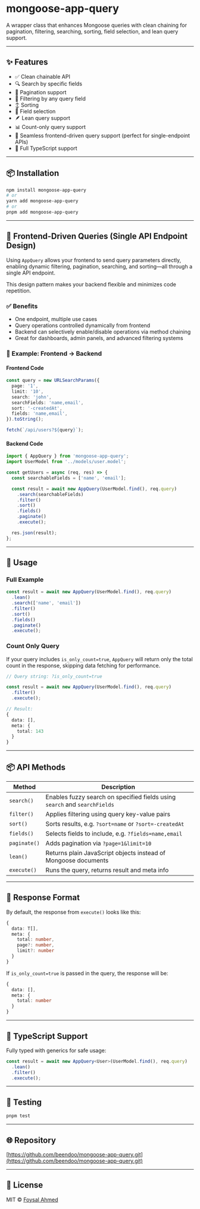 ﻿# mongoose-app-query

A wrapper class that enhances Mongoose queries with clean chaining for pagination, filtering, searching, sorting, field selection, and lean query support.

---

## ✨ Features

- ✅ Clean chainable API
- 🔍 Search by specific fields
- 📑 Pagination support
- 🔢 Filtering by any query field
- ↕️ Sorting
- 🔐 Field selection
- 🪶 Lean query support
- 📊 Count-only query support
- 🔗 Seamless frontend-driven query support (perfect for single-endpoint APIs)
- 🧠 Full TypeScript support

---

## 📦 Installation

```bash
npm install mongoose-app-query
# or
yarn add mongoose-app-query
# or
pnpm add mongoose-app-query
```

---

## 🔗 Frontend-Driven Queries (Single API Endpoint Design)

Using `AppQuery` allows your frontend to send query parameters directly, enabling dynamic filtering, pagination, searching, and sorting—all through a single API endpoint.

This design pattern makes your backend flexible and minimizes code repetition.

### ✅ Benefits

- One endpoint, multiple use cases
- Query operations controlled dynamically from frontend
- Backend can selectively enable/disable operations via method chaining
- Great for dashboards, admin panels, and advanced filtering systems

### 📲 Example: Frontend → Backend

#### Frontend Code

```ts
const query = new URLSearchParams({
  page: '1',
  limit: '10',
  search: 'john',
  searchFields: 'name,email',
  sort: '-createdAt',
  fields: 'name,email',
}).toString();

fetch(`/api/users?${query}`);
```

#### Backend Code

```ts
import { AppQuery } from 'mongoose-app-query';
import UserModel from '../models/user.model';

const getUsers = async (req, res) => {
  const searchableFields = ['name', 'email'];

  const result = await new AppQuery(UserModel.find(), req.query)
    .search(searchableFields)
    .filter()
    .sort()
    .fields()
    .paginate()
    .execute();

  res.json(result);
};
```

---

## 🧠 Usage

### Full Example

```ts
const result = await new AppQuery(UserModel.find(), req.query)
  .lean()
  .search(['name', 'email'])
  .filter()
  .sort()
  .fields()
  .paginate()
  .execute();
```

### Count Only Query

If your query includes `is_only_count=true`, `AppQuery` will return only the total count in the response, skipping data fetching for performance.

```ts
// Query string: ?is_only_count=true

const result = await new AppQuery(UserModel.find(), req.query)
  .filter()
  .execute();

// Result:
{
  data: [],
  meta: {
    total: 143
  }
}
```

---

## 📦 API Methods

| Method       | Description                                                                |
| ------------ | -------------------------------------------------------------------------- |
| `search()`   | Enables fuzzy search on specified fields using `search` and `searchFields` |
| `filter()`   | Applies filtering using query key-value pairs                              |
| `sort()`     | Sorts results, e.g. `?sort=name` or `?sort=-createdAt`                     |
| `fields()`   | Selects fields to include, e.g. `?fields=name,email`                       |
| `paginate()` | Adds pagination via `?page=1&limit=10`                                     |
| `lean()`     | Returns plain JavaScript objects instead of Mongoose documents             |
| `execute()`  | Runs the query, returns result and meta info                               |

---

## 🧾 Response Format

By default, the response from `execute()` looks like this:

```ts
{
  data: T[],
  meta: {
    total: number,
    page?: number,
    limit?: number
  }
}
```

If `is_only_count=true` is passed in the query, the response will be:

```ts
{
  data: [],
  meta: {
    total: number
  }
}
```

---

## 🧪 TypeScript Support

Fully typed with generics for safe usage:

```ts
const result = await new AppQuery<User>(UserModel.find(), req.query)
  .lean()
  .filter()
  .execute();
```

---

## 🧪 Testing

```bash
pnpm test
```

---

## 🌐 Repository

[https://github.com/beendoo/mongoose-app-query.git](https://github.com/beendoo/mongoose-app-query.git)

---

## 📝 License

MIT © [Foysal Ahmed](https://github.com/foysalahmedmin)
